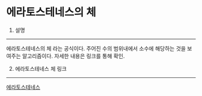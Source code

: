 에라토스테네스의 체 
=================

1. 설명
-------
에라토스테네스의 체 라는 공식이다.
주어진 수의 범위내에서 소수에 해당하는 것을 보여주는 알고리즘이다. 
자세한 내용은 링크를 통해 확인.

2. 에라토스테네스 체 링크 
-----------------------

[에라토스테네스](https://ko.wikipedia.org/wiki/에라토스테네스의_체 "Eratos")





